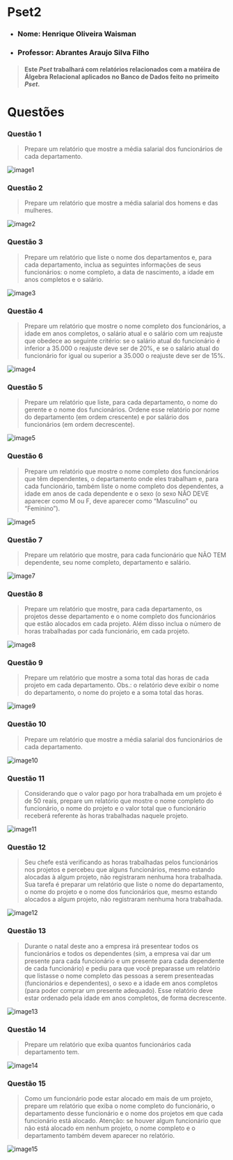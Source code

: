 # Pset2

- ### Nome: Henrique Oliveira Waisman
- ### Professor: Abrantes Araujo Silva Filho 

> #### Este _Pset_ trabalhará com relatórios relacionados com a matéira de Álgebra Relacional aplicados no Banco de Dados feito no primeito _Pset_.

# Questões

### Questão 1
> Prepare um relatório que mostre a média salarial dos funcionários de cada departamento.

![image1](https://github.com/henriquewaisman/uvv_bd_1_cc1mb/blob/main/pset2/image/questao1.png)

### Questão 2
> Prepare um relatório que mostre a média salarial dos homens e das mulheres.

![image2](https://github.com/henriquewaisman/uvv_bd_1_cc1mb/blob/main/pset2/image/questao2.png)

### Questão 3
> Prepare um relatório que liste o nome dos departamentos e, para cada departamento, inclua as seguintes informações de seus funcionários: o nome completo, a data de  nascimento, a idade em anos completos e o salário.

![image3](https://github.com/henriquewaisman/uvv_bd_1_cc1mb/blob/main/pset2/image/questao3.png)

### Questão 4
> Prepare um relatório que mostre o nome completo dos funcionários, a idade em anos completos, o salário atual e o salário com um reajuste que obedece ao seguinte  critério: se o salário atual do funcionário é inferior a 35.000 o reajuste deve ser de 20%, e se o salário atual do funcionário for igual ou superior a 35.000 o reajuste deve ser de 15%.

![image4](https://github.com/henriquewaisman/uvv_bd_1_cc1mb/blob/main/pset2/image/questao4.png)

### Questão 5
> Prepare um relatório que liste, para cada departamento, o nome do gerente e o nome dos funcionários. Ordene esse relatório por nome do departamento (em ordem crescente) e por salário dos funcionários (em ordem decrescente).

![image5](https://github.com/henriquewaisman/uvv_bd_1_cc1mb/blob/main/pset2/image/questao5.png)

### Questão 6
> Prepare um relatório que mostre o nome completo dos funcionários que têm dependentes, o departamento onde eles trabalham e, para cada funcionário, também liste o nome completo dos dependentes, a idade em anos de cada dependente e o sexo (o sexo NÃO DEVE aparecer como M ou F, deve aparecer como “Masculino” ou “Feminino”).

![image5](https://github.com/henriquewaisman/uvv_bd_1_cc1mb/blob/main/pset2/image/questao6.png)

### Questão 7
> Prepare um relatório que mostre, para cada funcionário que NÃO TEM dependente, seu nome completo, departamento e salário.

![image7](https://github.com/henriquewaisman/uvv_bd_1_cc1mb/blob/main/pset2/image/questao7.png)

### Questão 8
> Prepare um relatório que mostre, para cada departamento, os projetos desse departamento e o nome completo dos funcionários que estão alocados em cada projeto. Além disso inclua o número de horas trabalhadas por cada funcionário, em cada projeto.

![image8](https://github.com/henriquewaisman/uvv_bd_1_cc1mb/blob/main/pset2/image/questao8.png)

### Questão 9
> Prepare um relatório que mostre a soma total das horas de cada projeto em cada departamento. Obs.: o relatório deve exibir o nome do departamento, o nome do projeto e a soma total das horas.

![image9](https://github.com/henriquewaisman/uvv_bd_1_cc1mb/blob/main/pset2/image/questao9.png)

### Questão 10
> Prepare um relatório que mostre a média salarial dos funcionários de cada departamento.

![image10](https://github.com/henriquewaisman/uvv_bd_1_cc1mb/blob/main/pset2/image/questao10.png)

### Questão 11
> Considerando que o valor pago por hora trabalhada em um projeto é de 50 reais, prepare um relatório que mostre o nome completo do funcionário, o nome do projeto e o valor total que o funcionário receberá referente às horas trabalhadas naquele projeto.

![image11](https://github.com/henriquewaisman/uvv_bd_1_cc1mb/blob/main/pset2/image/questao11.png)

### Questão 12
> Seu chefe está verificando as horas trabalhadas pelos funcionários nos projetos e percebeu que alguns funcionários, mesmo estando alocadas à algum projeto, não registraram nenhuma hora trabalhada. Sua tarefa é preparar um relatório que liste o nome do departamento, o nome do projeto e o nome dos funcionários que, mesmo estando alocados a algum projeto, não registraram nenhuma hora trabalhada.

![image12](https://github.com/henriquewaisman/uvv_bd_1_cc1mb/blob/main/pset2/image/questao12.png)

### Questão 13
> Durante o natal deste ano a empresa irá presentear todos os funcionários e todos os dependentes (sim, a empresa vai dar um presente para cada funcionário e um presente para cada dependente de cada funcionário) e pediu para que você preparasse um relatório que listasse o nome completo das pessoas a serem presenteadas (funcionários e dependentes), o sexo e a idade em anos completos (para poder comprar um presente adequado). Esse relatório deve estar ordenado pela idade em anos completos, de forma decrescente.

![image13](https://github.com/henriquewaisman/uvv_bd_1_cc1mb/blob/main/pset2/image/questao13.png)

### Questão 14
> Prepare um relatório que exiba quantos funcionários cada departamento tem.

![image14](https://github.com/henriquewaisman/uvv_bd_1_cc1mb/blob/main/pset2/image/questao14.png)

### Questão 15
> Como um funcionário pode estar alocado em mais de um projeto, prepare um relatório que exiba o nome completo do funcionário, o departamento desse funcionário e o nome dos projetos em que cada funcionário está alocado. Atenção: se houver algum funcionário que não está alocado em nenhum projeto, o nome completo e o departamento também devem aparecer no relatório.

![image15](https://github.com/henriquewaisman/uvv_bd_1_cc1mb/blob/main/pset2/image/questao15.png)
